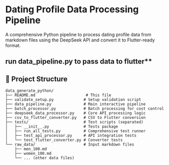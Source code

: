 # Dating Profile Data Processing Pipeline

A comprehensive Python pipeline to process dating profile data from markdown files using the DeepSeek API and convert it to Flutter-ready format.



## run data_pipeline.py to pass data to flutter**



## 📁 Project Structure

```
data_generate_python/
├── README.md                      # This file
├── validate_setup.py             # Setup validation script
├── data_pipeline.py              # Main interactive pipeline
├── batch_processor.py            # Batch processing for cost control
├── deepseek_data_processor.py    # Core API processing logic
├── csv_to_flutter_converter.py   # CSV to Flutter conversion
├── tests/                        # Test scripts (separated)
│   ├── __init__.py               # Tests package
│   ├── run_all_tests.py          # Comprehensive test runner
│   ├── test_api_processor.py     # API integration tests
│   └── test_flutter_converter.py # Converter tests
└── raw_data/                     # Input markdown files
    ├── men_100.md
    ├── women_100.md
    └── ... (other data files)
```

